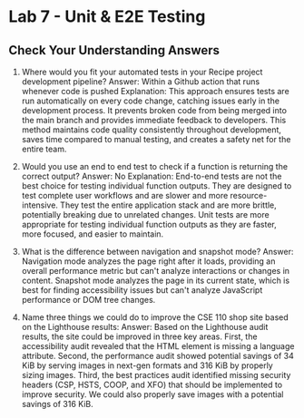 # Lab 7 - Unit & E2E Testing

## Check Your Understanding Answers

1. Where would you fit your automated tests in your Recipe project development pipeline?
   Answer: Within a Github action that runs whenever code is pushed
   Explanation: This approach ensures tests are run automatically on every code change, catching issues early in the development process. It prevents broken code from being merged into the main branch and provides immediate feedback to developers. This method maintains code quality consistently throughout development, saves time compared to manual testing, and creates a safety net for the entire team.

2. Would you use an end to end test to check if a function is returning the correct output?
   Answer: No
   Explanation: End-to-end tests are not the best choice for testing individual function outputs. They are designed to test complete user workflows and are slower and more resource-intensive. They test the entire application stack and are more brittle, potentially breaking due to unrelated changes. Unit tests are more appropriate for testing individual function outputs as they are faster, more focused, and easier to maintain.

3. What is the difference between navigation and snapshot mode?
   Answer: Navigation mode analyzes the page right after it loads, providing an overall performance metric but can't analyze interactions or changes in content. Snapshot mode analyzes the page in its current state, which is best for finding accessibility issues but can't analyze JavaScript performance or DOM tree changes.

4. Name three things we could do to improve the CSE 110 shop site based on the Lighthouse results:
   Answer: Based on the Lighthouse audit results, the site could be improved in three key areas. First, the accessibility audit revealed that the HTML element is missing a language attribute. Second, the performance audit showed potential savings of 34 KiB by serving images in next-gen formats and 316 KiB by properly sizing images. Third, the best practices audit identified missing security headers (CSP, HSTS, COOP, and XFO) that should be implemented to improve security. We could also properly save images with a potential savings of 316 KiB.





